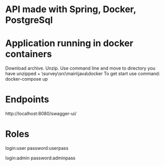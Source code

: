 # API made with Spring, Docker, PostgreSql


# Application running in docker containers
Download archive. Unzip. Use command line and move to directory you have unzipped + \survey\src\main\java\docker
To get start use command: docker-compose up

# Endpoints
http://localhost:8080/swagger-ui/

# Roles
login:user password:userpass

login:admin password:adminpass
